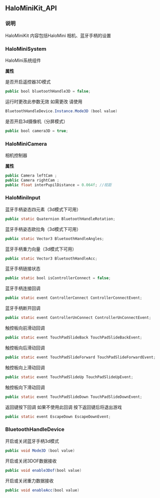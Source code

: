## HaloMiniKit_API

### 说明

HaloMiniKit 内容包括HaloMini 相机、蓝牙手柄的设置

### HaloMiniSystem

HaloMini系统组件

**属性**

是否开启遥控器3D模式
```java
public bool bluetoothHandle3D = false; 
```

运行时更改此参数无效 如需更改 请使用

```java
BluetoothHandleDevice.Instance.Mode3D (bool value)
```

是否开启3d摄像机（分屏模式）
```java
public bool camera3D = true;
```



### HaloMiniCamera

相机控制器

**属性**

```java
public Camera leftCam ;
public Camera rightCam ;
public float interPupilDistance = 0.064f; //视距
```

### HaloMiniInput

蓝牙手柄姿态四元素（3d模式下可用）
```java
public static Quaternion BluetoothHandleRotation;
```

蓝牙手柄姿态欧拉角（3d模式下可用）
```java
public static Vector3 BluetoothHandleAngles;
```

蓝牙手柄重力向量（3d模式下可用）
```java
public static Vector3 BluetoothHandleAcc;
```

蓝牙手柄链接状态
```java
public static bool isControllerConnect = false;
```

蓝牙手柄连接回调
```java
public static event ControllerConnect ControllerConnectEvent;
```

蓝牙手柄断开回调
```java
public static event ControllerUnConnect ControllerUnConnectEvent;
```

触控板向前滑动回调
```java
public static event TouchPadSlideBack TouchPadSlideBackEvent;
```

触控板向后滑动回调
```java
public static event TouchPadSlideForward TouchPadSlideForwardEvent;
```

触控板向上滑动回调
```java
public static event TouchPadSlideUp TouchPadSlideUpEvent;
```

触控板向下滑动回调
```java
public static event TouchPadSlideDown TouchPadSlideDownEvent;
```

返回键按下回调 如果不使用此回调 按下返回键后将退出游戏
```java
public static event EscapeDown EscapeDownEvent;
```

### BluetoothHandleDevice

开启或关闭蓝牙手柄3d模式
```java
public void Mode3D (bool value)
```

开启或关闭3DOF数据接收
```java
public void enable3Dof(bool value)
```

开启或关闭重力数据接收
```java
public void enableAcc(bool value)
```

